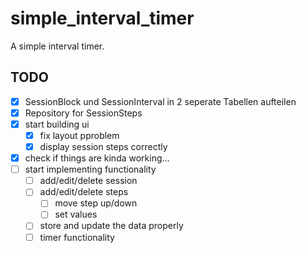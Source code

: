 # simple_interval_timer

A simple interval timer.

## TODO
- [x] SessionBlock und SessionInterval in 2 seperate Tabellen aufteilen
- [x] Repository for SessionSteps
- [x] start building ui
  - [x] fix layout pproblem
  - [x] display session steps correctly
- [x] check if things are kinda working...
- [ ] start implementing functionality
  - [ ] add/edit/delete session
  - [ ] add/edit/delete steps
    - [ ] move step up/down
    - [ ] set values
  - [ ] store and update the data properly
  - [ ] timer functionality
